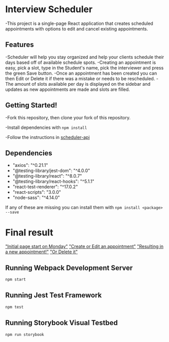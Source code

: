# Interview Scheduler

-This project is a single-page React application that creates scheduled appointments with options to edit and cancel existing appointments.

## Features

-Scheduler will help you stay organized and help your clients schedule their days based off of available schedule spots.
-Creating an appointment is easy, pick a slot, type in the Student's name, pick the interviewer and press the green Save button.
-Once an appointment has been created you can then Edit or Delete it if there was a mistake or needs to be rescheduled.
-The amount of slots available per day is displayed on the sidebar and updates as new appointments are made and slots are filled.

## Getting Started!

-Fork this repository, then clone your fork of this repository.

-Install dependencies with `npm install`

-Follow the instructions in [scheduler-api](https://github.com/brackish888/scheduler-api/blob/master/README.md)

## Dependencies

- "axios": "^0.21.1"
- "@testing-library/jest-dom": "^4.0.0"
- "@testing-library/react": "^8.0.7"
- "@testing-library/react-hooks": "^5.1.1"
- "react-test-renderer": "^17.0.2"
- "react-scripts": "3.0.0"
- "node-sass": "^4.14.0"

If any of these are missing you can install them with `npm install <package> --save`

# Final result

["Initial page start on Monday"](https://github.com/brackish888/scheduler/blob/master/docs/Opening-page.png?raw=true)
["Create or Edit an appointment"](https://github.com/brackish888/scheduler/blob/master/docs/Create-Edit.png?raw=true)
["Resulting in a new appointment!"](https://github.com/brackish888/scheduler/blob/master/docs/NewAppointment.png?raw=true)
["Or Delete it"](https://github.com/brackish888/scheduler/blob/master/docs/DeleteAppointment.png?raw=true)

## Running Webpack Development Server

```sh
npm start
```

## Running Jest Test Framework

```sh
npm test
```

## Running Storybook Visual Testbed

```sh
npm run storybook
```
